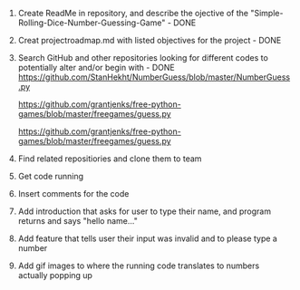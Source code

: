 1. Create ReadMe in repository, and describe the ojective of the "Simple-Rolling-Dice-Number-Guessing-Game" - DONE
2. Creat projectroadmap.md with listed objectives for the project - DONE
2. Search GitHub and other repositories looking for different codes to potentially alter and/or begin with - DONE
   https://github.com/StanHekht/NumberGuess/blob/master/NumberGuess.py
  
    https://github.com/grantjenks/free-python-games/blob/master/freegames/guess.py
  
    https://github.com/grantjenks/free-python-games/blob/master/freegames/guess.py
3. Find related repositiories and clone them to team
4. Get code running
5. Insert comments for the code
6. Add introduction that asks for user to type their name, and program returns and says "hello name..."
7. Add feature that tells user their input was invalid and to please type a number
8. Add gif images to where the running code translates to numbers actually popping up

